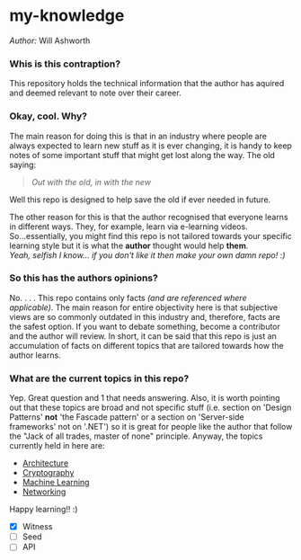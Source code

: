 # my-knowledge

*Author:* Will Ashworth

### Whis is this contraption?

This repository holds the technical information that the author has aquired and deemed relevant to note over their career.

### Okay, cool. Why?

The main reason for doing this is that in an industry where people are always expected to learn new stuff as it is ever changing, it is handy to keep notes of some important stuff that might get lost along the way. The old saying:
> *Out with the old, in with the new*

Well this repo is designed to help save the old if ever needed in future.

The other reason for this is that the author recognised that everyone learns in different ways. They, for example, learn via e-learning videos. So...essentially, you might find this repo is not tailored towards your specific learning style but it is what the **author** thought would help **them**.<br>
*Yeah, selfish I know... if you don't like it then make your own damn repo! :)*

### So this has the authors opinions?

No.
.
.
.
This repo contains only facts *(and are referenced where applicable)*. The main reason for entire objectivity here is that subjective views are so commonly outdated in this industry and, therefore, facts are the safest option. If you want to debate something, become a contributor and the author will review. In short, it can be said that this repo is just an accumulation of facts on different topics that are tailored towards how the author learns.

### What are the current topics in this repo?

Yep. Great question and 1 that needs answering. Also, it is worth pointing out that these topics are broad and not specific stuff (i.e. section on 'Design Patterns' **not** 'the Fascade pattern' or a section on 'Server-side frameworks' not on '.NET') so it is great for people like the author that follow the "Jack of all trades, master of none" principle. Anyway, the topics currently held in here are:
  - [Architecture](architecture/)
  - [Cryptography](cryptography/)
  - [Machine Learning](machine_learning/)
  - [Networking](networking/)

Happy learning!! :)

- [x] Witness
- [ ] Seed
- [ ] API
